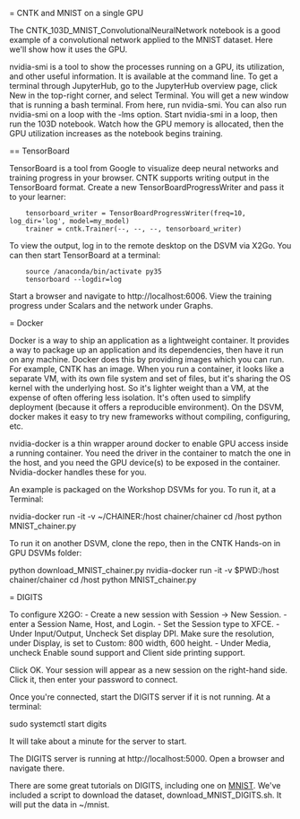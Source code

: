 = CNTK and MNIST on a single GPU

The CNTK_103D_MNIST_ConvolutionalNeuralNetwork notebook is a good example of a convolutional network applied to the MNIST dataset. Here we'll show how it uses the GPU.

nvidia-smi is a tool to show the processes running on a GPU, its utilization, and other useful information. It is available at the command line. To get a terminal through JupyterHub, go to the JupyterHub overview page, click New in the top-right corner, and select Terminal. You will get a new window that is running a bash terminal. From here, run nvidia-smi. You can also run nvidia-smi on a loop with the -lms option. Start nvidia-smi in a loop, then run the 103D notebook. Watch how the GPU memory is allocated, then the GPU utilization increases as the notebook begins training.

== TensorBoard

TensorBoard is a tool from Google to visualize deep neural networks and training progress in your browser. CNTK supports writing output in the TensorBoard format. Create a new TensorBoardProgressWriter and pass it to your learner:

        tensorboard_writer = TensorBoardProgressWriter(freq=10, log_dir='log', model=my_model)
        trainer = cntk.Trainer(--, --, --, tensorboard_writer)

To view the output, log in to the remote desktop on the DSVM via X2Go. You can then start TensorBoard at a terminal:

        source /anaconda/bin/activate py35
        tensorboard --logdir=log

Start a browser and navigate to http://localhost:6006. View the training progress under Scalars and the network under Graphs.

= Docker

Docker is a way to ship an application as a lightweight container. It provides a way to package up an application and its dependencies, then have it run on any machine. Docker does this by providing images which you can run. For example, CNTK has an image. When you run a container, it looks like a separate VM, with its own file system and set of files, but it's sharing the OS kernel with the underlying host. So it's lighter weight than a VM, at the expense of often offering less isolation. It's often used to simplify deployment (because it offers a reproducible environment). On the DSVM, docker makes it easy to try new frameworks without compiling, configuring, etc.

nvidia-docker is a thin wrapper around docker to enable GPU access inside a running container. You need the driver in the container to match the one in the host, and you need the GPU device(s) to be exposed in the container. Nvidia-docker handles these for you.
  
An example is packaged on the Workshop DSVMs for you. To run it, at a Terminal:

nvidia-docker run -it -v ~/CHAINER:/host chainer/chainer
cd /host
python MNIST_chainer.py

To run it on another DSVM, clone the repo, then in the CNTK Hands-on in GPU DSVMs folder:

python download_MNIST_chainer.py
nvidia-docker run -it -v $PWD:/host chainer/chainer
cd /host
python MNIST_chainer.py

= DIGITS

To configure X2GO:
    - Create a new session with Session -> New Session.
    - enter a Session Name, Host, and Login.
    - Set the Session type to XFCE.
    - Under Input/Output, Uncheck Set display DPI. Make sure the resolution, under Display, is set to Custom: 800 width, 600 height.
    - Under Media, uncheck Enable sound support and Client side printing support.

Click OK. Your session will appear as a new session on the right-hand side. Click it, then enter your password to connect.

Once you're connected, start the DIGITS server if it is not running. At a terminal:

sudo systemctl start digits

It will take about a minute for the server to start.

The DIGITS server is running at http://localhost:5000. Open a browser and navigate there.

There are some great tutorials on DIGITS, including one on [MNIST](https://github.com/NVIDIA/DIGITS/blob/master/docs/GettingStarted.md). We've included a script to download the dataset, download_MNIST_DIGITS.sh. It will put the data in ~/mnist.
